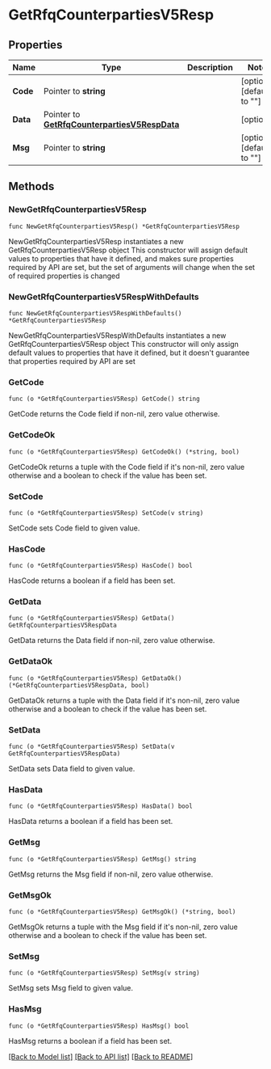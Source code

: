 # GetRfqCounterpartiesV5Resp

## Properties

Name | Type | Description | Notes
------------ | ------------- | ------------- | -------------
**Code** | Pointer to **string** |  | [optional] [default to ""]
**Data** | Pointer to [**GetRfqCounterpartiesV5RespData**](GetRfqCounterpartiesV5RespData.md) |  | [optional] 
**Msg** | Pointer to **string** |  | [optional] [default to ""]

## Methods

### NewGetRfqCounterpartiesV5Resp

`func NewGetRfqCounterpartiesV5Resp() *GetRfqCounterpartiesV5Resp`

NewGetRfqCounterpartiesV5Resp instantiates a new GetRfqCounterpartiesV5Resp object
This constructor will assign default values to properties that have it defined,
and makes sure properties required by API are set, but the set of arguments
will change when the set of required properties is changed

### NewGetRfqCounterpartiesV5RespWithDefaults

`func NewGetRfqCounterpartiesV5RespWithDefaults() *GetRfqCounterpartiesV5Resp`

NewGetRfqCounterpartiesV5RespWithDefaults instantiates a new GetRfqCounterpartiesV5Resp object
This constructor will only assign default values to properties that have it defined,
but it doesn't guarantee that properties required by API are set

### GetCode

`func (o *GetRfqCounterpartiesV5Resp) GetCode() string`

GetCode returns the Code field if non-nil, zero value otherwise.

### GetCodeOk

`func (o *GetRfqCounterpartiesV5Resp) GetCodeOk() (*string, bool)`

GetCodeOk returns a tuple with the Code field if it's non-nil, zero value otherwise
and a boolean to check if the value has been set.

### SetCode

`func (o *GetRfqCounterpartiesV5Resp) SetCode(v string)`

SetCode sets Code field to given value.

### HasCode

`func (o *GetRfqCounterpartiesV5Resp) HasCode() bool`

HasCode returns a boolean if a field has been set.

### GetData

`func (o *GetRfqCounterpartiesV5Resp) GetData() GetRfqCounterpartiesV5RespData`

GetData returns the Data field if non-nil, zero value otherwise.

### GetDataOk

`func (o *GetRfqCounterpartiesV5Resp) GetDataOk() (*GetRfqCounterpartiesV5RespData, bool)`

GetDataOk returns a tuple with the Data field if it's non-nil, zero value otherwise
and a boolean to check if the value has been set.

### SetData

`func (o *GetRfqCounterpartiesV5Resp) SetData(v GetRfqCounterpartiesV5RespData)`

SetData sets Data field to given value.

### HasData

`func (o *GetRfqCounterpartiesV5Resp) HasData() bool`

HasData returns a boolean if a field has been set.

### GetMsg

`func (o *GetRfqCounterpartiesV5Resp) GetMsg() string`

GetMsg returns the Msg field if non-nil, zero value otherwise.

### GetMsgOk

`func (o *GetRfqCounterpartiesV5Resp) GetMsgOk() (*string, bool)`

GetMsgOk returns a tuple with the Msg field if it's non-nil, zero value otherwise
and a boolean to check if the value has been set.

### SetMsg

`func (o *GetRfqCounterpartiesV5Resp) SetMsg(v string)`

SetMsg sets Msg field to given value.

### HasMsg

`func (o *GetRfqCounterpartiesV5Resp) HasMsg() bool`

HasMsg returns a boolean if a field has been set.


[[Back to Model list]](../README.md#documentation-for-models) [[Back to API list]](../README.md#documentation-for-api-endpoints) [[Back to README]](../README.md)


